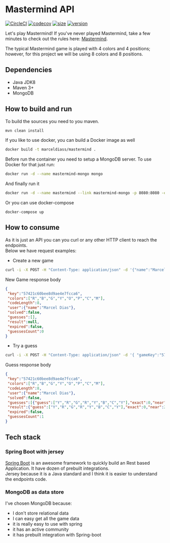 # Mastermind API

[![CircleCI](https://circleci.com/gh/marceldiass/mastermind.svg?style=svg)](https://circleci.com/gh/marceldiass/mastermind)
[![codecov](https://codecov.io/gh/marceldiass/mastermind/branch/master/graph/badge.svg)](https://codecov.io/gh/marceldiass/mastermind)
[![size](https://images.microbadger.com/badges/image/marceldiass/mastermind.svg)](https://microbadger.com/images/marceldiass/mastermind)
[![version](https://images.microbadger.com/badges/version/marceldiass/mastermind.svg)](https://microbadger.com/images/marceldiass/mastermind)

Let's play Mastermind! If you've never played Mastermind, take a few minutes to check out the rules here: [Mastermind](https://en.wikipedia.org/wiki/Mastermind_(board_game)#Gameplay_and_rules).

The typical Mastermind game is played with 4 colors and 4 positions; however, for this project we will be using 8 colors and 8 positions.

## Dependencies
* Java JDK8
* Maven 3+
* MongoDB

## How to build and run

To build the sources you need to you maven.  
```bash
mvn clean install
```
If you like to use docker, you can build a Docker image as well  
```bash
docker build -t marceldiass/mastermind .
```  
Before run the container you need to setup a MongoDB server. To use Docker for that just run:  
```bash
docker run -d --name mastermind-mongo mongo
```  
And finally run it  
```bash
docker run -d --name mastermind --link mastermind-mongo -p 8080:8080 -e MONGODB_URI="mongodb://mastermind-mongo:27017/mastermind" marceldiass/mastermind
```

Or you can use docker-compose
```
docker-compose up
```  

## How to consume

As it is just an API you can you curl or any other HTTP client to reach the endpoints.  
Below we have request examples:

* Create a new game  
```bash
curl -i -X POST -H "Content-Type: application/json" -d '{"name":"Marcel Dias"}' "http://localhost:8080/new-game"
```
New Game response body
```json
{
 "key":"57421c60bee8d9ae4e7fcca6",
 "colors":["R","B","G","Y","O","P","C","M"],
 "codeLength":8,
 "user":{"name":"Marcel Dias"},
 "solved":false,
 "guesses":[],
 "result":null,
 "expired":false,
 "guessesCount":0
}
```
* Try a guess  
```bash
curl -i -X POST -H "Content-Type: application/json" -d '{ "gameKey":"5741c740e4b00960f2e616bd", "code": ["Y","R","G","R","Y","B","C","Y"] }' "http://localhost:8080/guess"
```  
Guess response body
```json
{
 "key":"57421c60bee8d9ae4e7fcca6",
 "colors":["R","B","G","Y","O","P","C","M"],
 "codeLength":8,
 "user":{"name":"Marcel Dias"},
 "solved":false,
 "guesses":[{"guess":["Y","R","G","R","Y","B","C","Y"],"exact":0,"near":2}],
 "result":{"guess":["Y","R","G","R","Y","B","C","Y"],"exact":0,"near":2},
 "expired":false,
 "guessesCount":1
}
```

## Tech stack

### Spring Boot with jersey
[Spring Boot](http://projects.spring.io/spring-boot/) is an awesome framework to quickly build an Rest based Application. It have dozen of prebuilt integrations.  
Jersey because it is a Java standard and I think it is easier to understand the endpoints code.  

### MongoDB as data store
I've chosen MongoDB because:
* I don't store relational data
* I can easy get all the game data
* it is really easy to use with spring
* it has an active community
* it has prebuilt integration with Spring-boot
